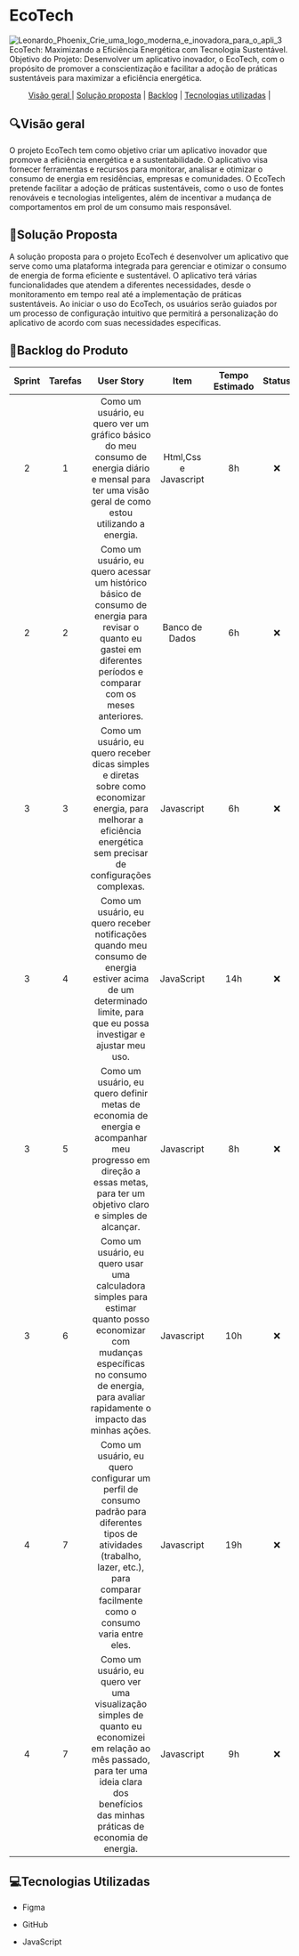 # EcoTech
![Leonardo_Phoenix_Crie_uma_logo_moderna_e_inovadora_para_o_apli_3](https://github.com/user-attachments/assets/a0bd6a3c-04e0-469c-931a-e40942931897)
EcoTech: Maximizando a Eficiência Energética com Tecnologia Sustentável. Objetivo do Projeto: Desenvolver um aplicativo inovador, o EcoTech, com o propósito de promover a conscientização e facilitar a adoção de práticas sustentáveis para maximizar a eficiência energética. 

<p align="center">
    <a href="#visao"> Visão geral </a> | 
    <a href="#solucao">Solução proposta</a> | 
    <a href="#backlog">Backlog</a> | 
    <a href="#tecnologia">Tecnologias utilizadas</a> | 
    

 

    
</p>
<span id="visao">
    
<h2 aling="center"> 🔍Visão geral </h2>

   
 O projeto EcoTech tem como objetivo criar um aplicativo inovador que promove a eficiência energética e a sustentabilidade. O aplicativo visa fornecer ferramentas e recursos para monitorar, analisar e otimizar o consumo de energia em residências, empresas e comunidades. O EcoTech pretende facilitar a adoção de práticas sustentáveis, como o uso de fontes renováveis e tecnologias inteligentes, além de incentivar a mudança de comportamentos em prol de um consumo mais responsável.

 
<span id="solucao">
    
<h2 aling="center">🎯Solução Proposta </h2>

  A solução proposta para o projeto EcoTech é desenvolver um aplicativo que serve como uma plataforma integrada para gerenciar e otimizar o consumo de energia de forma eficiente e sustentável. O aplicativo terá várias funcionalidades que atendem a diferentes necessidades, desde o monitoramento em tempo real até a implementação de práticas sustentáveis.
Ao iniciar o uso do EcoTech, os usuários serão guiados por um processo de configuração intuitivo que permitirá a personalização do aplicativo de acordo com suas necessidades específicas.
<span id="mvp">

</p>
<span id="backlog">


<h2 aling="center">📃Backlog do Produto </h2>

| Sprint | Tarefas |  User Story   | Item |  Tempo Estimado   | Status   | Dificuldade | 
| :----: | :----: | :----: | :----: | :----: | :----: | :----: |
| 2 | 1 | Como um usuário, eu quero ver um gráfico básico do meu consumo de energia diário e mensal para ter uma visão geral de como estou utilizando a energia. | Html,Css e Javascript | 8h | ❌| 4 |
| 2 | 2 | Como um usuário, eu quero acessar um histórico básico de consumo de energia para revisar o quanto eu gastei em diferentes períodos e comparar com os meses anteriores. | Banco de Dados | 6h |❌ | 3 |
| 3 | 3 | Como um usuário, eu quero receber dicas simples e diretas sobre como economizar energia, para melhorar a eficiência energética sem precisar de configurações complexas. | Javascript| 6h | ❌  | 3 |
| 3 | 4 | Como um usuário, eu quero receber notificações quando meu consumo de energia estiver acima de um determinado limite, para que eu possa investigar e ajustar meu uso. | JavaScript   | 14h |  ❌ | 6 |
| 3 | 5 | Como um usuário, eu quero definir metas de economia de energia e acompanhar meu progresso em direção a essas metas, para ter um objetivo claro e simples de alcançar. | Javascript   | 8h|   ❌       |4 |
| 3 | 6 | Como um usuário, eu quero usar uma calculadora simples para estimar quanto posso economizar com mudanças específicas no consumo de energia, para avaliar rapidamente o impacto das minhas ações. | Javascript   | 10h|   ❌       |5 |
| 4 | 7| Como um usuário, eu quero configurar um perfil de consumo padrão para diferentes tipos de atividades (trabalho, lazer, etc.), para comparar facilmente como o consumo varia entre eles. | Javascript   | 19h|   ❌       |7 |
| 4 | 7| Como um usuário, eu quero ver uma visualização simples de quanto eu economizei em relação ao mês passado, para ter uma ideia clara dos benefícios das minhas práticas de economia de energia. | Javascript   | 9h|   ❌       |3 |


<span id="tecnologia">
    
<h2 aling="center"> 💻Tecnologias Utilizadas</h2>



 * <p>
        Figma 
 </p>

 * <p>
        GitHub 
 </p>
 
 * <p>
        JavaScript
 </p>
 

    
